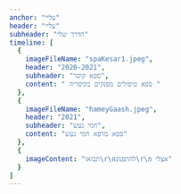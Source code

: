 ```yaml
---
anchor: "עליי"
header: "עליי"
subheader: "הדרך שלי"
timeline: [
  {
    imageFileName: "spaKesar1.jpeg",
    header: "2020-2021",
    subheader: "ספא קיסר",
    content: " ספא טיפולים מפנקים בקיסריה "
  },
  {
    imageFileName: "hameyGaash.jpeg",
    header: "2021",
    subheader: "חמי געש",
    content: "ספא מרפא חמי געש"
  },
  {
    imageContent: "תבואו\r\nלהתפנק\r\n אצלי"
  }
]
---
```

